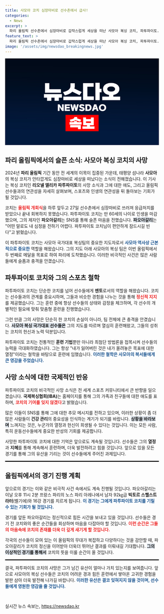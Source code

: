```yaml
---
title: 사모아 코치 심장마비로 선수촌에서 급사!
categories:
  - News
excerpt: >
  파리 올림픽 선수촌에서 심장마비로 갑작스럽게 세상을 떠난 사모아 복싱 코치, 파투파이토. 그의 마지막 순간과 제자 파오아갈리의 슬픈 추모가 감동을 주며, 올림픽의 의미를 더욱 깊게 만든다.
feature_text: >
  파리 올림픽 선수촌에서 심장마비로 갑작스럽게 세상을 떠난 사모아 복싱 코치, 파투파이토. 그의 마지막 순간과 제자 파오아갈리의 슬픈 추모가 감동을 주며, 올림픽의 의미를 더욱 깊게 만든다.
image: '/assets/img/newsdao_breakingnews.jpg'
---
```


<p><img src="/assets/img/newsdao_breakingnews.jpg" alt="implanttips 속보" /></p>

<h2 data-ke-size="size26">파리 올림픽에서의 슬픈 소식: 사모아 복싱 코치의 사망</h2>

<p data-ke-size="size16">2024년 <b>파리 올림픽</b> 기간 동안 전 세계의 이목이 집중된 가운데, 태평양 섬나라 <b>사모아</b>의 복싱 코치가 안타깝게도 심장마비로 세상을 떠났다는 소식이 전해졌습니다. 이 기사는 복싱 코치인 <b>리오넬 엘리카 파투파이토</b>의 사망 소식과 그에 대한 애도, 그리고 올림픽 선수들과의 연관성을 자세히 살펴보며, 스포츠와 인생의 연관성을 뒤 돌아보는 기회가 될 것입니다.</p>

<p data-ke-size="size16">코치는 <b><span style="color: #ee2323;">올림픽 개회식</span></b>을 하루 앞두고 27일 선수촌에서 심장마비로 쓰러져 응급처치를 받았으나 끝내 회복하지 못했습니다. 파투파이토 코치는 만 60세의 나이로 인생을 마감했으며, 그의 제자인 <b>파오아갈리</b>는 SNS를 통해 슬픈 마음을 전했습니다. <b><span style="background-color: #21538527;">파오아갈리</span></b>는 "어떤 말로도 내 심정을 전하기 어렵다. 파투파이토 코치님이 편안하게 잠드시길 빈다"고 밝혔습니다.</p>

<p data-ke-size="size16">이 파투파이토 코치는 사모아 국가대표 복싱팀의 중요한 지도자로서 <b><span style="color: #1a5490;">사모아 역사상 근본적으로 중요한</span></b> 역할을 해왔습니다. 그의 지도 아래 사모아의 복싱 팀은 이번 올림픽에서 두 번째로 메달을 목표로 하여 파리에 도착했습니다. 이러한 비극적인 사건은 많은 사람들에게 슬픔과 충격을 안겼습니다.</p>

<h2 data-ke-size="size26">파투파이토 코치와 그의 스포츠 철학</h2>

<p data-ke-size="size16">파투파이토 코치는 단순한 코치를 넘어 선수들에게 <b>멘토</b>로서의 역할을 해왔습니다. 코치는 선수들과의 관계를 중요시하며, 그들과 비슷한 경험을 나누는 것을 통해 <b><span style="color: #ee2323;">정신적 지지</span></b>를 제공했습니다. 그는 훈련 중에 항상 선수들의 상태와 감정을 체크하며, 각 선수의 개별적인 필요에 맞춰 맞춤형 훈련을 진행했습니다.</p>

<p data-ke-size="size16">그런 만큼 그의 사망은 단순히 한 코치의 손실이 아니라, 팀 전체에 큰 충격을 안겼습니다. <b><span style="background-color: #21538527;">사모아 복싱 국가대표 선수들은</span></b> 그의 지도를 따르며 열심히 훈련해왔고, 그들의 성취는 코치의 헌신과 노력 덕분입니다.</p>

<p data-ke-size="size16">파투파이토 코치는 전통적인 <b>훈련 기법</b>뿐만 아니라 최첨단 방법론을 접목시켜 선수들의 능력을 극대화하였습니다. 그는 항상 "내가 잃어버린 것은 내가 올려놓은 목표에 대한 열정"이라는 철학을 바탕으로 훈련에 임했습니다. <b><span style="color: #1a5490;">이러한 철학은 사모아의 복서들에게 큰 영감을 주었습니다.</span></b></p>

<h2 data-ke-size="size26">사망 소식에 대한 국제적인 반응</h2>

<p data-ke-size="size16">파투파이토 코치의 비극적인 사망 소식은 전 세계 스포츠 커뮤니티에서 큰 반향을 일으켰습니다. <b>국제복싱협회(IBA)</b>는 홈페이지를 통해 그의 가족과 친구들에 대한 애도를 표하며, <b><span style="color: #ee2323;">코치의 기여를 잊지 않겠다</span></b>고 밝혔습니다.</p>

<p data-ke-size="size16">많은 이들이 SNS를 통해 그에 대한 추모 메시지를 전하고 있으며, 이러한 상황이 좀 더 많은 사람들이 <b>건강 관리</b>의 중요성을 인식하는 계기가 되기를 바랍니다. <b><span style="background-color: #21538527;">상황을 바라보며</span></b> 느껴지는 것은, 누군가의 열정과 헌신이 희생될 수 있다는 것입니다. 이는 모든 사람, 특히 운동선수들에게 중요한 반성의 기회를 제공합니다.</p>

<p data-ke-size="size16">사망한 파투파이토 코치에 대한 기억은 앞으로도 계속될 것입니다. 선수들은 그의 <b>열정</b>과 <b>지혜</b>를 통해 계속해서 훈련하며, 더욱 발전하려고 힘쓸 것입니다. 앞으로 있을 모든 경기를 통해 그의 유산을 기리는 것이 선수들에게 주어진 과제입니다.</p>

<hr style="height: 3px; background-color: #000; border: 0;"/>

<h2 data-ke-size="size26">올림픽에서의 경기 진행 계획</h2>

<p data-ke-size="size16">앞으로의 경기는 이와 같은 비극적 사건 속에서도 계속 진행될 것입니다. 파오아갈리는 이날 오후 11시 2분 프랑스 파리의 노스 파리 아레나에서 남자 92㎏급 <b>빅토르 스헬스트라터</b>(벨기에)와 16강 경기를 치르게 됩니다. <b><span style="color: #1a5490;">이 경기는 그에게 파투파이토 코치를 기릴 수 있는 기회가 될 것입니다.</span></b></p>

<p data-ke-size="size16">경기를 앞둔 파오아갈리는 정신적으로 힘든 시간을 보내고 있을 것입니다. 선수들은 경기 전 코치와의 좋은 순간들을 회상하며 마음을 다잡아야 할 것입니다. <b><span style="color: #ee2323;">이런 순간은 그들의 마음속에 코치의 존재를 더욱 더 깊게 새기게 할 것입니다.</span></b></p>

<p data-ke-size="size16">각국의 선수들이 모여 있는 이 올림픽의 무대가 복잡하고 다양하다는 것을 감안할 때, 파오아갈리가 코치의 정신을 이어받아 더욱더 뛰어난 결과를 이뤄내길 기대합니다. <b><span style="background-color: #21538527;">그의 이상적인 경기를 통해서</span></b> 코치의 뜻을 이룰 순간이 올 것입니다.</p>

<hr style="height: 3px; background-color: #000; border: 0;"/>

<p data-ke-size="size16">결국, 파투파이토 코치의 사망은 그가 남긴 유산이 얼마나 가치 있는지를 보여줍니다. 앞으로 사모아의 복싱 선수들은 코치의 어려운 경과 힘든 훈련에서 쌓아온 고귀한 경험을 발판 삼아 더욱 발전해 나가길 바랍니다. <b><span style="color: #1a5490;">이러한 유산은 결코 잊혀지지 않을 것이며, 선수들에게 영원한 영감을 줄 것입니다.</span></b></p>

<p data-ke-size="size16">&nbsp;</p>
실시간 뉴스 속보는, <a href="https://newsdao.kr" rel="dofollow">https://newsdao.kr</a>


